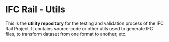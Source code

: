 # IFC Rail - Utils
This is the **utility repository** for the testing and validation process of the IFC Rail Project. It contains source-code or other utils used to generate IFC files, to transform dataset from one format to another, etc.
